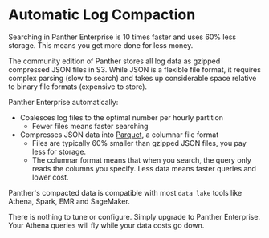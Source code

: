 # Automatic Log Compaction
Searching in Panther Enterprise is 10 times faster and uses 60% less storage. This means you get more done for less money.

The community edition of Panther stores all log data as gzipped compressed JSON files in S3. While JSON is a flexible 
file format, it requires complex parsing (slow to search) and takes up considerable space relative to binary file formats (expensive to store).

Panther Enterprise automatically:
* Coalesces log files to the optimal number per hourly partition
   * Fewer files means faster searching
* Compresses JSON data into  [Parquet](https://en.wikipedia.org/wiki/Apache_Parquet), a columnar file format
   * Files are typically 60% smaller than gzipped JSON files, you pay less for storage.
   * The columnar format means that when you search, the query only reads the columns you specify. Less data means faster queries and lower cost.
   
Panther's compacted data is compatible with most `data lake` tools like Athena, Spark, EMR and SageMaker.

There is nothing to tune or configure. Simply upgrade to Panther Enterprise. Your Athena queries will fly while your data costs go down.
